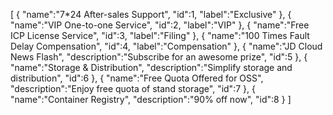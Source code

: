 [
	{
		"name":"7*24 After-sales Support",
		"id":1,
		"label":"Exclusive"
	},
	{
		"name":"VIP One-to-one Service",
		"id":2,
		"label":"VIP"
	},
	{
		"name":"Free ICP License Service",
		"id":3,
		"label":"Filing"
	},
	{
		"name":"100 Times Fault Delay Compensation",
		"id":4,
		"label":"Compensation"
	},
	{
		"name":"JD Cloud News Flash",
		"description":"Subscribe for an awesome prize",
		"id":5
	},
	{
		"name":"Storage & Distribution",
		"description":"Simplify storage and distribution",
		"id":6
	},
	{
		"name":"Free Quota Offered for OSS",
		"description":"Enjoy free quota of stand storage",
		"id":7
	},
	{
		"name":"Container Registry",
		"description":"90% off now",
		"id":8
	}
]
